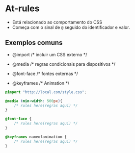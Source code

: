 # At-rules

* Está relacionado ao comportamento do CSS
* Começa com o sinal de `@` seguido do identificador e valor.

## Exemplos comuns

- @import           /* incluir um CSS externo */

- @media            /* regras condicionais para dispositivos */

- @font-face        /* fontes externas */

- @keyframes        /* Animation */

```css
@import "http://local.com/style.css";

@media (min-width: 500px){
    /* rules here(regras aqui) */
}

@font-face {
    /* rules here(regras aqui) */
}

@keyframes nameofanimation {
    /* rules here(regras aqui) */
}
``` 